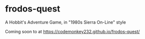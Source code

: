 # frodos-quest
A Hobbit's Adventure Game, in "1980s Sierra On-Line" style

Coming soon to at https://codemonkey232.github.io/frodos-quest/
